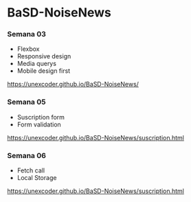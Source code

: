 # BaSD-NoiseNews

### Semana 03

- Flexbox
- Responsive design
- Media querys
- Mobile design first

https://unexcoder.github.io/BaSD-NoiseNews/

### Semana 05

- Suscription form
- Form validation

https://unexcoder.github.io/BaSD-NoiseNews/suscription.html

### Semana 06

- Fetch call
- Local Storage

https://unexcoder.github.io/BaSD-NoiseNews/suscription.html
